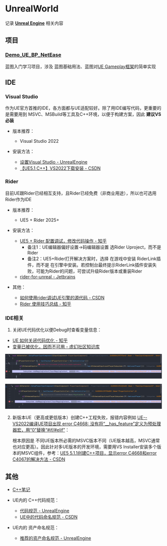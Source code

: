 # UnrealWorld

记录 **[Unreal Engine](https://www.unrealengine.com/zh-CN)** 相关内容



## 项目

### [Demo_UE_BP_NetEase](https://github.com/SouthBegonia/Demo_UE_BP_NetEase/)

蓝图入门学习项目，涉及 蓝图基础用法、蓝图对[UE Gameplay框架](https://dev.epicgames.com/documentation/zh-cn/unreal-engine/gameplay-framework-in-unreal-engine)的简单实现


## IDE

### Visual Studio

作为UE官方首推的IDE，各方面都与UE适配较好。除了用IDE编写代码，更重要的是需要用到 MSVC、MSBuild等工具及C++环境，以便于构建方案，因此 **建议VS必装**

- 版本推荐：
  - Visual Studio 2022

- 安装方法：
  - [设置Visual Studio - UnrealEngine](https://dev.epicgames.com/documentation/zh-cn/unreal-engine/setting-up-visual-studio-development-environment-for-cplusplus-projects-in-unreal-engine)
  - [【UE5.1 C++】VS2022下载安装 - CSDN](https://blog.csdn.net/ChaoChao66666/article/details/137961824)

### Rider

目前UE跟Rider已经相互支持，且Rider已经免费（非商业用途），所以也可选用Rider作为IDE

- 版本推荐：
  - UE5 + Rider 2025+

- 安装方法：
  - [UE5 + Rider 配置调试，修改代码操作 - 知乎](https://zhuanlan.zhihu.com/p/8648285372)
    - 备注1：UE编辑器偏好设置->码编辑器设置 选Rider Uproject，而不是Rider
    - 备注2：UE5+Rider打开解决方案时，选择 在游戏中安装 RiderLink插件，而不是 在引擎中安装。若控制台最终提示RiderLink插件安装失败，可能为Rider的问题，可尝试升级Rider版本或重装Rider
  - [rider-for-unreal - Jetbrains](https://www.jetbrains.com/guide/gamedev/tutorials/rider-for-unreal/)

- 其他：
  - [如何使用rider调试UE引擎的源代码 - CSDN](https://blog.csdn.net/weixin_45685193/article/details/135372792)
  - [Rider 使用技巧总结 - 知乎](https://zhuanlan.zhihu.com/p/569938186)

### IDE相关

1. 关闭UE代码优化以便Debug时查看变量信息：

- [UE 如何关闭代码优化 - 知乎](https://zhuanlan.zhihu.com/p/563164847)
- [变量已被优化，因而不可用 - 虚幻社区知识库](https://ue5wiki.com/wiki/12876/)

![20250518_Debug_OptimizeCode_NotSet](Pic/20250518_Debug_OptimizeCode_NotSet.jpg)

![20250518_Debug_OptimizeCode_SetNever](Pic/20250518_Debug_OptimizeCode_SetNever.jpg)

2. 新版本UE（更高或更低版本）创建C++工程失败，报错内容例如 [UE--VS2022编译UE项目出现 error C4668: 没有将“__has_feature”定义为预处理器宏，用“0”替换“#if/#elif”](https://blog.csdn.net/qq_59398646/article/details/144143000)：

   根本原因是 不同UE版本所必需的MSVC版本不同（UE版本越高，MSVC通常也对应更高）。因此针对多UE版本的开发环境，需要用VS Installer安装多个版本的MSVC组件，参考：[UE5 5.1.1创建C++项目，显示error C4668和error C4067的解决方法 - CSDN](https://blog.csdn.net/cat_want_fly/article/details/143869347)



## 其他

- [C++笔记](https://github.com/SouthBegonia/Computer-Course/tree/master/Programming%20Languages/CPP)

- UE内的 C++代码规范：
  - [代码规范 - UnrealEngine](https://dev.epicgames.com/documentation/zh-cn/unreal-engine/epic-cplusplus-coding-standard-for-unreal-engine?application_version=5.5)
  - [UE中的代码命名规范 - CSDN](https://blog.csdn.net/E696472716D4/article/details/143606685)

- UE内的 资产命名规范：
  - [推荐的资产命名规范 - UnrealEngine](https://dev.epicgames.com/documentation/zh-cn/unreal-engine/recommended-asset-naming-conventions-in-unreal-engine-projects)